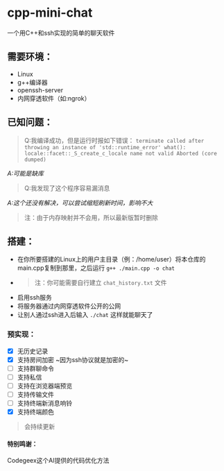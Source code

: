 # cpp-mini-chat
一个用C++和ssh实现的简单的聊天软件
## 需要环境：
- Linux
- g++编译器
- openssh-server
- 内网穿透软件（如:ngrok）

## 已知问题：
> Q:我编译成功，但是运行时报如下错误： `terminate called after throwing an instance of 'std::runtime_error'
  what():  locale::facet::_S_create_c_locale name not valid
Aborted (core dumped)
`

 *A:可能是缺库*

 > Q:我发现了这个程序容易漏消息

*A:这个还没有解决，可以尝试缩短刷新时间，影响不大*
> 注：由于内存映射并不会用，所以最新版暂时删除
## 搭建：
- 在你所要搭建的Linux上的用户主目录（例：/home/user）将本仓库的main.cpp复制到那里，之后运行 `g++ ./main.cpp -o chat`
- > 注：你可能需要自行建立 `chat_history.txt` 文件
- 启用ssh服务
- 将服务器通过内网穿透软件公开的公网
- 让别人通过ssh进入后输入 `./chat` 这样就能聊天了

### 预实现：
- [x] 无历史记录
- [x] 支持房间加密 ~因为ssh协议就是加密的~
- [ ] 支持群聊命令
- [ ] 支持私信
- [ ] 支持在浏览器端预览
- [ ] 支持传输文件
- [ ] 支持终端新消息响铃
- [x] 支持终端颜色

> 会持续更新

#### 特别鸣谢：
Codegeex这个AI提供的代码优化方法
